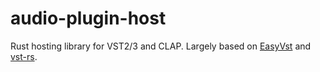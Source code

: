 # audio-plugin-host
Rust hosting library for VST2/3 and CLAP. Largely based on [EasyVst](https://github.com/iffyloop/EasyVst) and [vst-rs](https://github.com/RustAudio/vst-rs).
